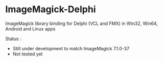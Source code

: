 # ImageMagick-Delphi
ImageMagick library binding for Delphi (VCL and FMX) in Win32, Win64, Android and Linux apps 

Status : 
- Still under development to match ImageMagick 7.1.0-37
- Not tested yet
